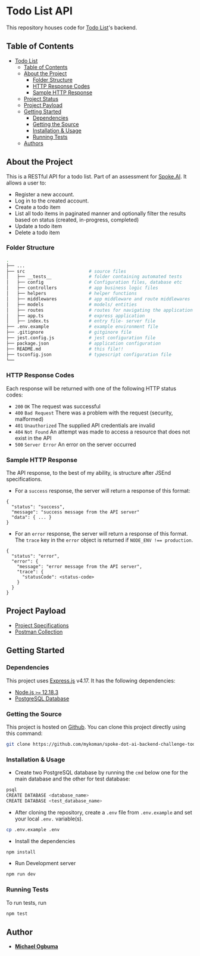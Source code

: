 # Todo List API

This repository houses code for [Todo List](https://documenter.getpostman.com/view/2438531/UVC8CRZF)'s backend.

## Table of Contents

- [Todo List](#todo-list-api)
  - [Table of Contents](#table-of-contents)
  - [About the Project](#about-the-project)
    - [Folder Structure](#folder-structure)
    - [HTTP Response Codes](#http-response-codes)
    - [Sample HTTP Response](#sample-http-response)
  - [Project Status](#project-status)
  - [Project Payload](#project-payload)
  - [Getting Started](#getting-started)
    - [Dependencies](#dependencies)
    - [Getting the Source](#getting-the-source)
    - [Installation & Usage](#installation-usage)
    - [Running Tests](#running-tests)
  - [Authors](#authors)

## About the Project

This is a RESTful API for a todo list. Part of an  assessment for [Spoke.AI](https://www.spoke.ai/). It allows a user to:

- Register a new account.
- Log in to the created account.
- Create a todo item
- List all todo items in paginated manner and optionally filter the results based on status (created, in-progress, completed)
- Update a todo item
- Delete a todo item

### Folder Structure

```bash
.
├── ...
├── src                        # source files
│   ├── __tests__              # folder containing automated tests
│   ├── config                 # Configuration files, database etc
│   ├── controllers            # app business logic files
│   ├── helpers                # helper functions
│   ├── middlewares            # app middleware and route middlewares
│   ├── models                 # models/ entities
│   ├── routes                 # routes for navigating the application
│   ├── app.ts                 # express application
│   ├── index.ts               # entry file- server file
├── .env.example               # example environment file
├── .gitignore                 # gitginore file
├── jest.config.js             # jest configuration file
├── package.json               # application configuration
├── README.md                  # this file!!
├── tsconfig.json              # typescript configuration file
└── 
```

### HTTP Response Codes

Each response will be returned with one of the following HTTP status codes:

- `200` `OK` The request was successful
- `400` `Bad Request` There was a problem with the request (security, malformed)
- `401` `Unauthorized` The supplied API credentials are invalid
- `404` `Not Found` An attempt was made to access a resource that does not exist in the API
- `500` `Server Error` An error on the server occurred

### Sample HTTP Response

The API response, to the best of my ability, is structure after JSEnd specifications.

- For a `success` response, the server will return a response of this format:

```
{
  "status": "success",
  "message": "success message from the API server"
  "data": { ... }
}
```

- For an `error` response, the server will return a response of this format. The `trace` key in the `error` object is returned if `NODE_ENV !== production`.

```
{
  "status": "error",
  "error": {
    "message": "error message from the API server",
    "trace": {
      "statusCode": <status-code>
    }
  }
}
```


## Project Payload

- [Project Specifications](https://spokeai.notion.site/Spoke-Backend-Coding-Challenge-c413f65a5eba4f6bbe30ae920d145670)
- [Postman Collection](https://documenter.getpostman.com/view/2438531/UVC8CRZF)

## Getting Started

### Dependencies

This project uses [Express.js](https://expressjs.com/) v4.17. It has the following dependencies:

- [Node.js `>=` 12.18.3](https://nodejs.org/en/download)
- [PostgreSQL Database](https://www.postgresql.org/download/)


### Getting the Source

This project is hosted on [Github](https://github.com/mykoman/spoke-dot-ai-backend-challenge-todo-list). You can clone this project directly using this command:

```sh
git clone https://github.com/mykoman/spoke-dot-ai-backend-challenge-todo-list.git
```

### Installation & Usage

- Create two PostgreSQL database by running the `cmd` below one for the main database and the other for test database:

```sh
psql
CREATE DATABASE <database_name>
CREATE DATABASE <test_database_name>
```

- After cloning the repository, create a `.env` file from `.env.example` and set your local `.env.` variable(s).

```sh
cp .env.example .env
```
- Install the dependencies

```sh
npm install
```
- Run Development server
```sh
npm run dev
```

### Running Tests

To run tests, run

```sh
npm test
```

## Author

- **[Michael Ogbuma](https://github.com/meetKamykomanzuki)** 
